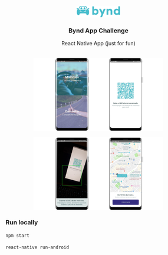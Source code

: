 <p align="center">
  <a href="https://bynd.com.br/">
    <img src="./src/assets/logo.png" alt="Logo" width="120">
  </a>

  <h3 align="center">Bynd App Challenge</h3>
  <p align="center">React Native App (just for fun)</p>
</p>

<br />

<div style="display: flex; flex-direction: column; align-items: center">
  <img src="./src/assets/banner1.png" alt="Logo" style="width: 70%; height: auto">
  <br />
  <img src="./src/assets/banner2.png" alt="Logo" style="width: 70%; height: auto">
</div>

### Run locally

```
npm start

react-native run-android
```
